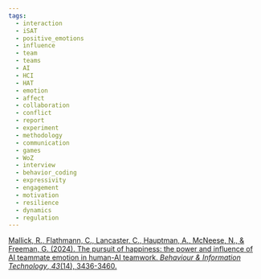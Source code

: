 ```yaml
---
tags:
  - interaction
  - iSAT
  - positive_emotions
  - influence
  - team
  - teams
  - AI
  - HCI
  - HAT
  - emotion
  - affect
  - collaboration
  - conflict
  - report
  - experiment
  - methodology
  - communication
  - games
  - WoZ
  - interview
  - behavior_coding
  - expressivity
  - engagement
  - motivation
  - resilience
  - dynamics
  - regulation
---
```


[Mallick, R., Flathmann, C., Lancaster, C., Hauptman, A., McNeese, N., & Freeman, G. (2024). The pursuit of happiness: the power and influence of AI teammate emotion in human-AI teamwork. _Behaviour & Information Technology_, _43_(14), 3436-3460.](https://www.tandfonline.com/doi/pdf/10.1080/0144929X.2023.2277909?casa_token=pgZl9AxBhHQAAAAA:ODFfJUoockQkmU94rF78Ee_3vyc2dSJ8vD3CGd3_urvLOPI3cjSbnUO7iFtEmjBTBrfD-c7nELvf)